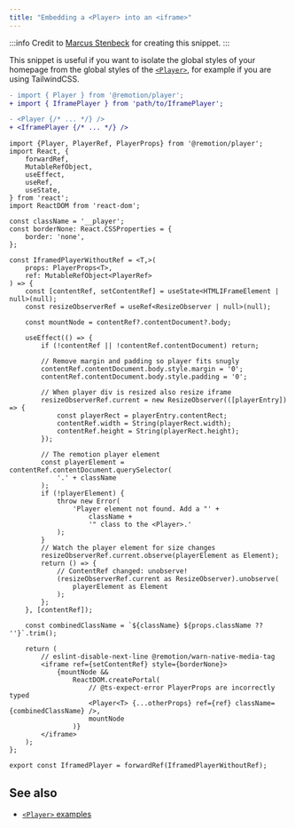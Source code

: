 ```yaml
---
title: "Embedding a <Player> into an <iframe>"
---
```


:::info
Credit to [Marcus Stenbeck](https://twitter.com/marcusstenbeck) for creating this snippet.
:::

This snippet is useful if you want to isolate the global styles of your homepage from the global styles of the [`<Player>`](/docs/player), for example if you are using TailwindCSS.

  
```diff title="Usage"
- import { Player } from '@remotion/player';
+ import { IframePlayer } from 'path/to/IframePlayer';

- <Player {/* ... */} />
+ <IframePlayer {/* ... */} />
```

```tsx title="IframePlayer.tsx"
import {Player, PlayerRef, PlayerProps} from '@remotion/player';
import React, {
	forwardRef,
	MutableRefObject,
	useEffect,
	useRef,
	useState,
} from 'react';
import ReactDOM from 'react-dom';

const className = '__player';
const borderNone: React.CSSProperties = {
	border: 'none',
};

const IframedPlayerWithoutRef = <T,>(
	props: PlayerProps<T>,
	ref: MutableRefObject<PlayerRef>
) => {
	const [contentRef, setContentRef] = useState<HTMLIFrameElement | null>(null);
	const resizeObserverRef = useRef<ResizeObserver | null>(null);

	const mountNode = contentRef?.contentDocument?.body;

	useEffect(() => {
		if (!contentRef || !contentRef.contentDocument) return;

		// Remove margin and padding so player fits snugly
		contentRef.contentDocument.body.style.margin = '0';
		contentRef.contentDocument.body.style.padding = '0';

		// When player div is resized also resize iframe
		resizeObserverRef.current = new ResizeObserver(([playerEntry]) => {
			const playerRect = playerEntry.contentRect;
			contentRef.width = String(playerRect.width);
			contentRef.height = String(playerRect.height);
		});

		// The remotion player element
		const playerElement = contentRef.contentDocument.querySelector(
			'.' + className
		);
		if (!playerElement) {
			throw new Error(
				'Player element not found. Add a "' +
					className +
					'" class to the <Player>.'
			);
		}
		// Watch the player element for size changes
		resizeObserverRef.current.observe(playerElement as Element);
		return () => {
			// ContentRef changed: unobserve!
			(resizeObserverRef.current as ResizeObserver).unobserve(
				playerElement as Element
			);
		};
	}, [contentRef]);

	const combinedClassName = `${className} ${props.className ?? ''}`.trim();

	return (
		// eslint-disable-next-line @remotion/warn-native-media-tag
		<iframe ref={setContentRef} style={borderNone}>
			{mountNode &&
				ReactDOM.createPortal(
					// @ts-expect-error PlayerProps are incorrectly typed
					<Player<T> {...otherProps} ref={ref} className={combinedClassName} />,
					mountNode
				)}
		</iframe>
	);
};

export const IframedPlayer = forwardRef(IframedPlayerWithoutRef);
```

## See also

- [`<Player>` examples](/docs/player/examples)
